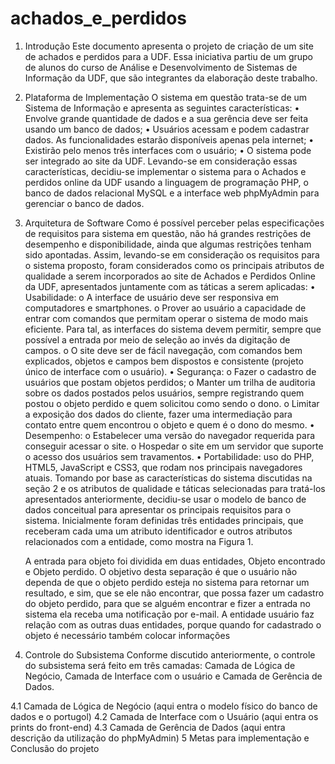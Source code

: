 # achados_e_perdidos
1. Introdução
	Este documento apresenta o projeto de criação de um site de achados e perdidos para a UDF. Essa iniciativa partiu de um grupo de alunos do curso de Análise e Desenvolvimento de Sistemas de Informação da UDF, que são integrantes da elaboração deste trabalho.
 
2. Plataforma de Implementação
	O sistema em questão trata-se de um Sistema de Informação e apresenta as seguintes características:
•	Envolve grande quantidade de dados e a sua gerência deve ser feita usando um banco de dados;
•	Usuários acessam e podem cadastrar dados. As funcionalidades estarão disponíveis apenas pela internet;
•	Existirão pelo menos três interfaces com o usuário;
•	O sistema pode ser integrado ao site da UDF.
Levando-se em consideração essas características, decidiu-se implementar o sistema para o Achados e perdidos online da UDF usando a linguagem de programação PHP, o banco de dados relacional MySQL e a interface web phpMyAdmin para gerenciar o banco de dados.

3. Arquitetura de Software
	Como é possível perceber pelas especificações de requisitos para sistema em questão, não há grandes restrições de desempenho e disponibilidade, ainda que algumas restrições tenham sido apontadas. Assim, levando-se em consideração os requisitos para o sistema proposto, foram considerados como os principais atributos de qualidade a serem incorporados ao site de Achados e Perdidos Online da UDF, apresentados juntamente com as táticas a serem aplicadas:
•	Usabilidade:
o	A interface de usuário deve ser responsiva em computadores e smartphones.
o	Prover ao usuário a capacidade de entrar com comandos que permitam operar o sistema de modo mais eficiente. Para tal, as interfaces do sistema devem permitir, sempre que possível a entrada por meio de seleção ao invés da digitação de campos.
o	O site deve ser de fácil navegação, com comandos bem explicados, objetos e campos bem dispostos e consistente (projeto único de interface com o usuário).
•	Segurança:
o	Fazer o cadastro de usuários que postam objetos perdidos;
o	Manter um trilha de auditoria sobre os dados postados pelos usuários, sempre registrando quem postou o objeto perdido e quem solicitou como sendo o dono.
o	Limitar a exposição dos dados do cliente, fazer uma intermediação para contato entre quem encontrou o objeto e quem é o dono do mesmo.
•	Desempenho:
o	Estabelecer uma versão do navegador requerida para conseguir acessar o site.
o	Hospedar o site em um servidor que suporte o acesso dos usuários sem travamentos.
•	Portabilidade: uso do PHP, HTML5, JavaScript e CSS3, que rodam nos principais navegadores atuais.
Tomando por base as características do sistema discutidas na seção 2 e os atributos de qualidade e táticas selecionadas para tratá-los apresentados anteriormente, decidiu-se usar o modelo de banco de dados conceitual para apresentar os principais requisitos para o sistema.
Inicialmente foram definidas três entidades principais, que receberam cada uma um atributo identificador e outros atributos relacionados com a entidade, como mostra na Figura 1.

	A entrada para objeto foi dividida em duas entidades, Objeto encontrado e Objeto perdido. O objetivo desta separação é que o usuário não dependa de que o objeto perdido esteja no sistema para retornar um resultado, e sim, que se ele não encontrar, que possa fazer um cadastro do objeto perdido, para que se alguém encontrar e fizer a entrada no sistema ela receba uma notificação por e-mail.
	A entidade usuário faz relação com as outras duas entidades, porque quando for cadastrado o objeto é necessário também colocar informações 

4. Controle do Subsistema
	Conforme discutido anteriormente, o controle do subsistema será feito em três camadas: Camada de Lógica de Negócio, Camada de Interface com o usuário e Camada de Gerência de Dados. 

4.1 Camada de Lógica de Negócio
	(aqui entra o modelo físico do banco de dados e o portugol)
4.2 Camada de Interface com o Usuário
	(aqui entra os prints do front-end)
4.3 Camada de Gerência de Dados
	(aqui entra descrição da utilização do phpMyAdmin)
5 Metas para implementação e Conclusão do projeto
